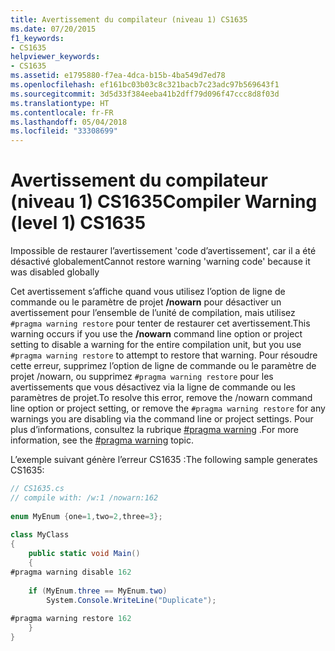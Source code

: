 ```yaml
---
title: Avertissement du compilateur (niveau 1) CS1635
ms.date: 07/20/2015
f1_keywords:
- CS1635
helpviewer_keywords:
- CS1635
ms.assetid: e1795880-f7ea-4dca-b15b-4ba549d7ed78
ms.openlocfilehash: ef161bc03b03c8c321bacb7c23adc97b569643f1
ms.sourcegitcommit: 3d5d33f384eeba41b2dff79d096f47ccc8d8f03d
ms.translationtype: HT
ms.contentlocale: fr-FR
ms.lasthandoff: 05/04/2018
ms.locfileid: "33308699"
---
```

# <a name="compiler-warning-level-1-cs1635"></a><span data-ttu-id="2cd65-102">Avertissement du compilateur (niveau 1) CS1635</span><span class="sxs-lookup"><span data-stu-id="2cd65-102">Compiler Warning (level 1) CS1635</span></span>
<span data-ttu-id="2cd65-103">Impossible de restaurer l’avertissement 'code d’avertissement', car il a été désactivé globalement</span><span class="sxs-lookup"><span data-stu-id="2cd65-103">Cannot restore warning 'warning code' because it was disabled globally</span></span>  
  
 <span data-ttu-id="2cd65-104">Cet avertissement s’affiche quand vous utilisez l’option de ligne de commande ou le paramètre de projet **/nowarn** pour désactiver un avertissement pour l’ensemble de l’unité de compilation, mais utilisez `#pragma warning restore` pour tenter de restaurer cet avertissement.</span><span class="sxs-lookup"><span data-stu-id="2cd65-104">This warning occurs if you use the **/nowarn** command line option or project setting to disable a warning for the entire compilation unit, but you use `#pragma warning restore` to attempt to restore that warning.</span></span> <span data-ttu-id="2cd65-105">Pour résoudre cette erreur, supprimez l’option de ligne de commande ou le paramètre de projet /nowarn, ou supprimez `#pragma warning restore` pour les avertissements que vous désactivez via la ligne de commande ou les paramètres de projet.</span><span class="sxs-lookup"><span data-stu-id="2cd65-105">To resolve this error, remove the /nowarn command line option or project setting, or remove the `#pragma warning restore` for any warnings you are disabling via the command line or project settings.</span></span> <span data-ttu-id="2cd65-106">Pour plus d’informations, consultez la rubrique [#pragma warning](../../csharp/language-reference/preprocessor-directives/preprocessor-pragma-warning.md) .</span><span class="sxs-lookup"><span data-stu-id="2cd65-106">For more information, see the [#pragma warning](../../csharp/language-reference/preprocessor-directives/preprocessor-pragma-warning.md) topic.</span></span>  
  
 <span data-ttu-id="2cd65-107">L’exemple suivant génère l’erreur CS1635 :</span><span class="sxs-lookup"><span data-stu-id="2cd65-107">The following sample generates CS1635:</span></span>  
  
```csharp  
// CS1635.cs  
// compile with: /w:1 /nowarn:162  
  
enum MyEnum {one=1,two=2,three=3};  
  
class MyClass  
{  
    public static void Main()  
    {  
#pragma warning disable 162  
  
    if (MyEnum.three == MyEnum.two)  
        System.Console.WriteLine("Duplicate");  
  
#pragma warning restore 162  
    }  
}  
```

